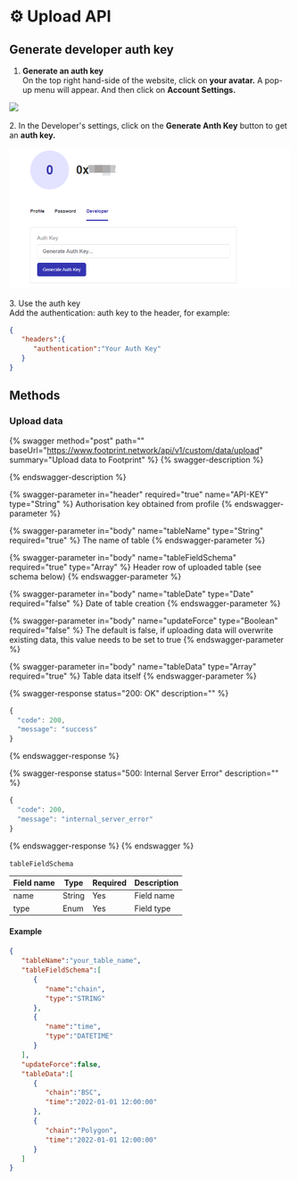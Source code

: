 # ⚙ Upload API

## **Generate developer auth key**

1. **Generate an auth key**\
   On the top right hand-side of the website, click on **your avatar.** A pop-up menu will appear. And then click on **Account Settings.**

![](<../../.gitbook/assets/0 (6)>)

2\. In the Developer's settings, click on the **Generate Anth Key** button to get an **auth key.**

![](<../../.gitbook/assets/1 (5)>)

3\. Use the auth key\
Add the authentication: auth key to the header, for example:

```json
{
   "headers":{
      "authentication":"Your Auth Key"
   }
}
```

## **Methods**

### **Upload data**

{% swagger method="post" path="" baseUrl="https://www.footprint.network/api/v1/custom/data/upload" summary="Upload data to Footprint" %}
{% swagger-description %}

{% endswagger-description %}

{% swagger-parameter in="header" required="true" name="API-KEY" type="String" %}
Authorisation key obtained from profile
{% endswagger-parameter %}

{% swagger-parameter in="body" name="tableName" type="String" required="true" %}
The name of table
{% endswagger-parameter %}

{% swagger-parameter in="body" name="tableFieldSchema" required="true" type="Array" %}
Header row of uploaded table (see schema below)
{% endswagger-parameter %}

{% swagger-parameter in="body" name="tableDate" type="Date" required="false" %}
Date of table creation
{% endswagger-parameter %}

{% swagger-parameter in="body" name="updateForce" type="Boolean" required="false" %}
The default is false, if uploading data will overwrite existing data, this value needs to be set to true
{% endswagger-parameter %}

{% swagger-parameter in="body" name="tableData" type="Array" required="true" %}
Table data itself
{% endswagger-parameter %}

{% swagger-response status="200: OK" description="" %}
```javascript
{
  "code": 200,
  "message": "success"
}
```
{% endswagger-response %}

{% swagger-response status="500: Internal Server Error" description="" %}
```javascript
{
  "code": 200,
  "message": "internal_server_error"
}
```
{% endswagger-response %}
{% endswagger %}

`tableFieldSchema`

| **Field name** | **Type** | **Required** | **Description** |
| -------------- | -------- | ------------ | --------------- |
| name           | String   | Yes          | Field name      |
| type           | Enum     | Yes          | Field type      |

#### Example

```json
{
   "tableName":"your_table_name",
   "tableFieldSchema":[
      {
         "name":"chain",
         "type":"STRING"
      },
      {
         "name":"time",
         "type":"DATETIME"
      }
   ],
   "updateForce":false,
   "tableData":[
      {
         "chain":"BSC",
         "time":"2022-01-01 12:00:00"
      },
      {
         "chain":"Polygon",
         "time":"2022-01-01 12:00:00"
      }
   ]
}
```
